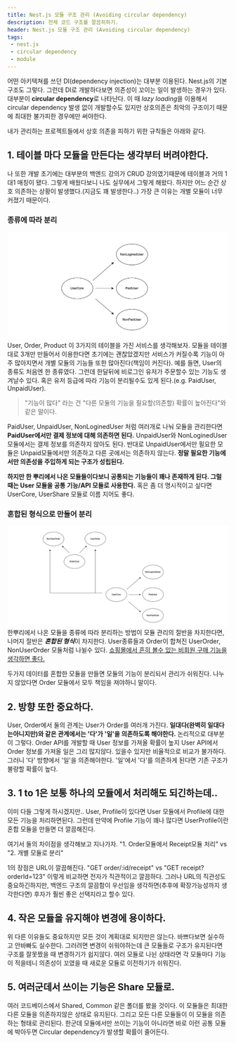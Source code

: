 ```yaml
---
title: Nest.js 모듈 구조 관리 (Avoiding circular dependency)
description: 전체 코드 구조를 깔끔히하기.
header: Nest.js 모듈 구조 관리 (Avoiding circular dependency)
tags:
 - nest.js
 - circular dependency
 - module
---
```


어떤 아키텍쳐를 쓰던 DI(dependency injection)는 대부분 이용된다. Nest.js의 기본 구조도 그렇다.
그런데 DI로 개발하다보면 의존성이 꼬이는 일이 발생하는 경우가 있다. 대부분이  **circular dependency**로 나타난다.
이 때 *lazy loading*을 이용해서 circular dependency 발생 없이 개발할수도 있지만 상호의존은 최악의 구조이기 때문에 최대한 불가피한 경우에만 써야한다.

내가 관리하는 프로젝트들에서 상호 의존을 피하기 위한 규칙들은 아래와 같다.

## 1. 테이블 마다 모듈을 만든다는 생각부터 버려야한다.
나 또한 개발 초기에는 대부분의 백엔드 강의가 CRUD 강의였기때문에 테이블과 거의 1대1 매칭이 됐다. 그렇게 배웠다보니 나도 실무에서 그렇게 해왔다. 하지만 어느 순간 상호 의존하는 상황이 발생했다.(지금도 꽤 발생한다..) 가장 큰 이유는 개별 모듈이 너무 커졌기 때문이다.

### 종류에 따라 분리
![1](/img/writing-images/user-module.png)
User, Order, Product 이 3가지의 테이블을 가진 서비스를 생각해보자. 모듈을 테이블대로 3개만 만들어서 이용한다면 초기에는 괜찮았겠지만 서비스가 커질수록 기능이 아주 많아지면서 개별 모듈의 기능들 또한 많아진다(책임이 커진다).
예를 들면, User의 종류도 처음엔 한 종류였다. 그런데 한달뒤에 비로그인 유저가 주문할수 있는 기능도 생겨날수 있다. 혹은 유저 등급에 따라 기능이 분리될수도 있게 된다.(e.g. PaidUser, UnpaidUser).

> "기능이 많다" 라는 건 "다른 모듈의 기능을 필요할(의존할) 확률이 높아진다"와 같은 말이다.

PaidUser, UnpaidUser, NonLoginedUser 처럼 여러개로 나눠 모듈을 관리한다면 **PaidUser에서만 결제 정보에 대해 의존하면 된다.** UnpaidUser와 NonLoginedUser 모듈에서는 결제 정보를 의존하지 않아도 된다. 반대로 UnpaidUser에서만 필요한 모듈은 Unpaid모듈에서만 의존하고 다른 곳에서는 의존하지 않는다. **정말 필요한 기능에서만 의존성을 주입하게 되는 구조가 성립된다.** 

**하지만 한 뿌리에서 나온 모듈들이다보니 공통되는 기능들이 꽤나 존재하게 된다. 그럴 때는 User 모듈을 공통 기능/API 모듈로 사용한다.** 혹은 좀 더 명시적이고 싶다면 UserCore, UserShare 모듈로 이름 지어도 좋다.

### 혼합된 형식으로 만들어 분리
![1](/img/writing-images/order-and-user-module.png)
한뿌리에서 나온 모듈을 종류에 따라 분리하는 방법이 모듈 관리의 절반을 차지한다면, 나머지 절반은 ***혼합된 형식***이 차지한다. User종류들과 Order이 합쳐진 UserOrder, NonUserOrder 모듈처럼 나뉠수 있다. <u>쇼핑몰에서 흔히 볼수 있는 비회원 구매 기능을 생각하면 좋다.</u> 

두가지 데이터를 혼합한 모듈을 만들면 모듈의 기능이 분리되서 관리가 쉬워진다. 나누지 않았다면 Order 모듈에서 모두 책임을 져야하니 말이다. 

## 2. 방향 또한 중요하다.
User, Order에서 둘의 관계는 User가 Order를 여러개 가진다. **일대다(완벽히 일대다는아니지만)와 같은 관계에서는 '다'가 '일'을 의존하도록 해야한다.** 논리적으로 대부분이 그렇다. Order API를 개발할 때 User 정보를 가져올 확률이 높지 User API에서 Order 정보를 가져올 일은 그리 많지않다. 있을수 있지만 비율적으로 비교가 불가하다. 그러니 '다' 방향에서 '일'을 의존해야한다. '일'에서 '다'를 의존하게 된다면 기존 구조가 불량할 확률이 높다.


## 3. 1 to 1은 보통 하나의 모듈에서 처리해도 되긴하는데..
이미 다들 그렇게 하시겠지만.. User, Profile이 있다면 User 모듈에서 Profile에 대한 모든 기능을 처리하면된다. 그런데 만약에 Profile 기능이 꽤나 많다면 UserProfile이란 혼합 모듈을 만들면 더 깔끔해진다.

여기서 둘의 차이점을 생각해보고 지나가자. 
"1. Order모듈에서 Receipt모듈 처리" vs "2. 개별 모듈로 분리"

1의 장점은 URL이 깔끔해진다. 
"GET order/:id/receipt" vs "GET receipt?orderId=123" 이렇게 비교하면 전자가 직관적이고 깔끔하다. 그러나 URL의 직관성도 중요하긴하지만, 백엔드 구조의 깔끔함이 우선임을 생각하면(추후에 확장가능성까지 생각한다면) 후자가 훨씬 좋은 선택지라고 할수 있다.

## 4. 작은 모듈을 유지해야 변경에 용이하다.
위 다른 이유들도 중요하지만 모든 것이 계획대로 되지만은 않는다. 바쁘다보면 실수하고 안바빠도 실수한다. 그러려면 변경이 쉬워야하는데 큰 모듈들로 구조가 유지된다면 구조를 잘못짰을 때 변경하기가 쉽지않다. 여러 모듈로 나뉜 상태라면 각 모듈마다 기능이 적을테니 의존성이 꼬였을 때 새로운 모듈로 이전하기가 쉬워진다.

## 5. 여러군데서 쓰이는 기능은 Share 모듈로.
여러 코드베이스에서 Shared, Common 같은 폴더를 봤을 것이다. 이 모듈들은 최대한 다른 모듈을 의존하지않은 상태로 유지된다. 그리고 모든 다른 모듈들이 이 모듈을 의존하는 형태로 관리된다. 한군데 모듈에서만 쓰이는 기능이 아니라면 바로 이런 공통 모듈에 박아두면 Circular dependency가 발생할 확률이 줄어든다.
